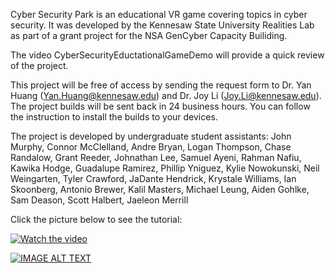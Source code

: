 Cyber Security Park is an educational VR game covering topics in cyber security. It was developed by the Kennesaw State University Realities Lab as part of a grant project for the NSA GenCyber Capacity Builiding. 

The video CyberSecurityEductationalGameDemo will provide a quick review of the project.

This project will be free of access by sending the request form to Dr. Yan Huang (Yan.Huang@kennesaw.edu) and Dr. Joy Li (Joy.Li@kennesaw.edu). The project builds will be sent back in 24 business hours. You can follow the instruction to install the builds to your devices.

The project is developed by undergraduate student assistants:
John Murphy, Connor McClelland, Andre Bryan, Logan Thompson, Chase Randalow, Grant Reeder, Johnathan Lee, Samuel Ayeni, Rahman Nafiu, Kawika Hodge, Guadalupe Ramirez, Phillip Yniguez, Kylie Nowokunski, Neil Weingarten, Tyler Crawford, JaDante Hendrick, Krystale Williams, Ian Skoonberg, Antonio Brewer, Kalil Masters, Michael Leung, Aiden Gohlke, Sam Deason, Scott Halbert, Jaeleon Merrill

Click the picture below to see the tutorial:

[![Watch the video](http://img.youtube.com/vi/DObUimxGHMI/0.jpg)](https://youtu.be/DObUimxGHMI)

[![IMAGE ALT TEXT](http://img.youtube.com/vi/DObUimxGHMI/0.jpg)](http://www.youtube.com/watch?v=DObUimxGHMI "Cyber Security Park Tutorial")

 
